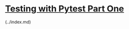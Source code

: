 # [Testing with Pytest Part One](https://www.linuxjournal.com/content/testing-your-code-pythons-pytest)

 (../index.md)
